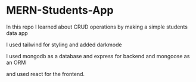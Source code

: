 # MERN-Students-App
In this repo I learned about CRUD operations by making a simple students data app 

I used tailwind for styling and added darkmode

I used mongodb as a database and express for backend and mongoose as an ORM

and used react for the frontend.
